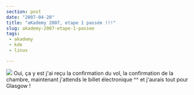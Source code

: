 ```yaml
---
section: post
date: "2007-04-20"
title: "aKademy 2007, etape 1 passée !!!"
slug: akademy-2007-etape-1-passee
tags:
 - akademy
 - kde
 - linux

---
```


![](/images/60px-KDE_logo.svg.png) Oui, ça y est j'ai reçu la confirmation du vol, la confirmation de la chambre, maintenant j'attends le billet électronique ^^ et j'aurais tout pour Glasgow !
